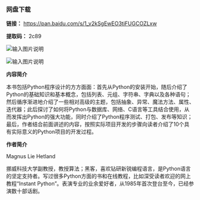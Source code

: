 ### 网盘下载

**链接：** https://pan.baidu.com/s/1_v2kSgEwEO3tiFUGCOZLxw 

**提取码：** 2c89

![输入图片说明](https://images.gitee.com/uploads/images/2020/0826/100544_0cbbafe4_7785827.jpeg "图怪兽_6019894cc394ad904689234b6cf6b4c7_99096.jpg")

![输入图片说明](https://images.gitee.com/uploads/images/2020/0709/185727_74cc8476_7785827.png "屏幕截图.png")

 **内容简介** 

本书包括Python程序设计的方方面面：首先从Python的安装开始，随后介绍了Python的基础知识和基本概念，包括列表、元组、字符串、字典以及各种语句；然后循序渐进地介绍了一些相对高级的主题，包括抽象、异常、魔法方法、属性、迭代器；此后探讨了如何将Python与数据库、网络、C语言等工具结合使用，从而发挥出Python的强大功能，同时介绍了Python程序测试、打包、发布等知识；最后，作者结合前面讲述的内容，按照实际项目开发的步骤向读者介绍了10个具有实际意义的Python项目的开发过程。

 **作者简介** 

Magnus Lie Hetland

挪威科技大学副教授，教授算法；黑客，喜欢钻研新锐编程语言，是Python语言的坚定支持者。写过很多Python方面的书和在线教程，比如深受读者欢迎的网上教程“Instant Python”。表演专业的业余爱好者，从1985年首次登台至今，已经参演数十部话剧。